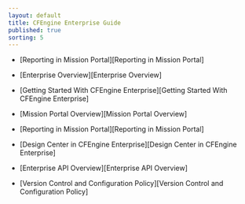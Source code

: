 ```yaml
---
layout: default
title: CFEngine Enterprise Guide 
published: true
sorting: 5
---
```


* [Reporting in Mission Portal][Reporting in Mission Portal]

* [Enterprise Overview][Enterprise Overview]
* [Getting Started With CFEngine Enterprise][Getting Started With CFEngine Enterprise]
* [Mission Portal Overview][Mission Portal Overview]
* [Reporting in Mission Portal][Reporting in Mission Portal]
* [Design Center in CFEngine Enterprise][Design Center in CFEngine Enterprise]
* [Enterprise API Overview][Enterprise API Overview]
* [Version Control and Configuration Policy][Version Control and Configuration Policy]






